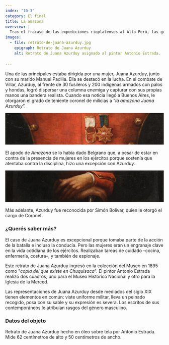```yaml
---
index: "10-3"
category: El final
title: La amazona
overview: |
  Tras el fracaso de las expediciones rioplatenses al Alto Perú, las guerrillas locales cumplieron allí un papel central hostilizando a los realistas y dificultando su avance hacia el sur. Aunque a finales de 1816 la mayoría de las guerrillas fue suprimida, algunas siguieron actuando por años.
images:
  - file: retrato-de-juana-azurduy.jpg
    epigraph: Retrato de Juana Azurduy
    alt: Retrato de Juana Azurduy asignado al pintor Antonio Estrada.  Se presenta a Juana de frente, con el rostro de cuarto perfil. Las manos descansan juntas sobre su sable. Viste uniforme militar, lleva un peinado recogido y expresión es severa. En el pecho porta medallas que parecen ser un distintivo de su grado militar, la estrella de ocho puntas. Es probable que las medallas sean un agregado de quienes pintaron los retratos, a modo de homenaje por los premios que Juana Azurduy debió recibir en vida.

---
```


Una de las principales estaba dirigida por una mujer, Juana Azurduy, junto con su marido Manuel Padilla. Ella se destacó en la lucha. En el combate de Villar, Azurduy, al frente de 30 fusileros y 200 indígenas armados con palos y hondas, logró dispersar una columna enemiga y capturar con sus propias manos una bandera realista.
Cuando esa noticia llegó a Buenos Aires, le otorgaron el grado de teniente coronel de milicias a “*la amazona Juana Azurduy*”.

![](./eje10-3-a.jpg)

El apodo de *Amazona* se lo había dado Belgrano que, a pesar de estar en contra de la presencia de mujeres en los ejércitos porque sostenía que atentaba contra la disciplina, hizo una excepción con Azurduy.

![](./eje10-3-b.jpg)

Más adelante, Azurduy fue reconocida por Simón Bolívar, quien le otorgó el cargo de Coronel.

### ¿Querés saber más?
El caso de Juana Azurduy es excepcional porque tomaba parte de la acción de la batalla e incluso la conducía. Pero las mujeres eran un engranaje clave en la vida cotidiana de los ejércitos. Realizaban tareas de cuidado –cocina, enfermería, costura–, y también de espionaje.

Este retrato de Juana Azurduy ingresó en la colección del Museo en 1895 como "*copia del que existe en Chuquisaca*". El pintor Antonio Estrada realizó dos cuadros, uno para el Museo Histórico Nacional y otro para la Iglesia de la Merced.

Las representaciones de Juana Azurduy desde mediados del siglo XIX tienen elementos en común: viste uniforme militar, lleva un peinado recogido, posa con su sable y su expresión es severa. Los escritos de sus contemporáneos le atribuían rasgos del género masculino.

### Datos del objeto
Retrato de Juana Azurduy hecho en óleo sobre tela por Antonio Estrada. Mide 62 centímetros de alto y 50 centímetros de ancho.

